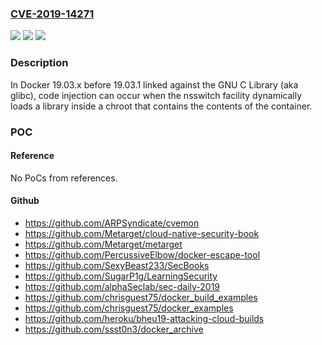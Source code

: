 ### [CVE-2019-14271](https://cve.mitre.org/cgi-bin/cvename.cgi?name=CVE-2019-14271)
![](https://img.shields.io/static/v1?label=Product&message=n%2Fa&color=blue)
![](https://img.shields.io/static/v1?label=Version&message=n%2Fa&color=blue)
![](https://img.shields.io/static/v1?label=Vulnerability&message=n%2Fa&color=brighgreen)

### Description

In Docker 19.03.x before 19.03.1 linked against the GNU C Library (aka glibc), code injection can occur when the nsswitch facility dynamically loads a library inside a chroot that contains the contents of the container.

### POC

#### Reference
No PoCs from references.

#### Github
- https://github.com/ARPSyndicate/cvemon
- https://github.com/Metarget/cloud-native-security-book
- https://github.com/Metarget/metarget
- https://github.com/PercussiveElbow/docker-escape-tool
- https://github.com/SexyBeast233/SecBooks
- https://github.com/SugarP1g/LearningSecurity
- https://github.com/alphaSeclab/sec-daily-2019
- https://github.com/chrisguest75/docker_build_examples
- https://github.com/chrisguest75/docker_examples
- https://github.com/heroku/bheu19-attacking-cloud-builds
- https://github.com/ssst0n3/docker_archive

